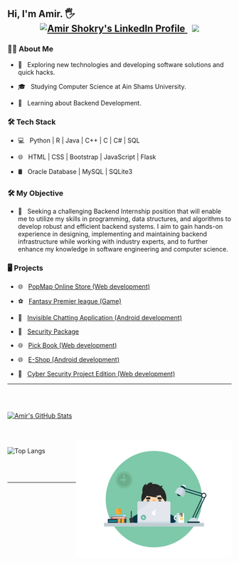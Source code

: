 <h2> Hi, I'm Amir. 🖐&nbsp; <div align='center'><a href="https://www.linkedin.com/in/amir-shokry/">
    <img src="https://www.vectorlogo.zone/logos/linkedin/linkedin-icon.svg" alt="Amir Shokry's LinkedIn Profile" height="25" width="25">
  </a> &nbsp; <a href="mailto:amirshokry1368@gmail.com"><img width="30" src="https://user-images.githubusercontent.com/5141132/50740364-7ea80880-1217-11e9-8faf-2348e31beedd.png"></a></div>
</h2>

<h3> 👨🏻 About Me </h3>



- 🤔 &nbsp; Exploring new technologies and developing software solutions and quick hacks.

- 🎓 &nbsp; Studying Computer Science at Ain Shams University.

- 🌱 &nbsp; Learning about Backend Development.


<h3>🛠 Tech Stack</h3>



- 💻 &nbsp; Python | R | Java | C++ | C | C# | SQL 

- 🌐 &nbsp; HTML | CSS | Bootstrap | JavaScript | Flask

- 🛢 &nbsp; Oracle Database | MySQL | SQLite3




<h3>🛠 My Objective</h3>

- 🔧 &nbsp; Seeking a challenging Backend Internship position that will enable me to utilize my skills in programming, data structures, and algorithms to develop robust and efficient backend systems. I aim to gain hands-on experience in designing, implementing and maintaining backend infrastructure while working with industry experts, and to further enhance my knowledge in software engineering and computer science.



<h3>🖥 Projects</h3>

- 🌐 &nbsp; [PopMap Online Store (Web development)](https://github.com/amirshokry1368/PopMap)

- ⚽ &nbsp; [Fantasy Premier league (Game)](https://github.com/amirshokry1368/MiniFootballFantasy)

- 📱 &nbsp; [Invisible Chatting Application (Android development)](https://github.com/amirshokry1368/Invisible)

- 🔐 &nbsp; [Security Package](https://github.com/amirshokry1368/SecurityPackage)

- 🌐 &nbsp; [Pick Book (Web development)](https://github.com/amirshokry1368/ITI-Project)

- 🌐 &nbsp; [E-Shop (Android development)](https://github.com/amirshokry1368/E-Shop)

- 🔐 &nbsp; [Cyber Security Project Edition (Web development)](https://github.com/amirshokry1368/CyberSecurityProject)


<hr>



<br/><br/>

[![Amir's GitHub Stats](https://github-readme-stats.vercel.app/api?username=amirshokry1368&show_icons=false)](https://github.com/amirshokry1368)

<br/>

<br/>

<img src="https://github.com/nirala69/nirala69/blob/master/70804f7e25b11f29db904f2fa7b4cd9d.gif" width="350" align='right'>

![Top Langs](https://github-readme-stats.vercel.app/api/top-langs/?username=amirshokry1368&show_icons=false)

<br><br>
<hr>
